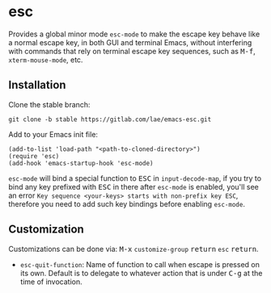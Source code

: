 # esc

Provides a global minor mode `esc-mode` to make the escape key behave
like a normal escape key, in both GUI and terminal Emacs, without
interfering with commands that rely on terminal escape key sequences,
such as <kbd>M-f</kbd>, `xterm-mouse-mode`, etc.

## Installation

Clone the stable branch:

```shell
git clone -b stable https://gitlab.com/lae/emacs-esc.git
```

Add to your Emacs init file:

```elisp
(add-to-list 'load-path "<path-to-cloned-directory>")
(require 'esc)
(add-hook 'emacs-startup-hook 'esc-mode)
```

`esc-mode` will bind a special function to <kbd>ESC</kbd> in
`input-decode-map`, if you try to bind any key prefixed with
<kbd>ESC</kbd> in there after `esc-mode` is enabled, you'll see an
error `Key sequence <your-keys> starts with non-prefix key ESC`,
therefore you need to add such key bindings before enabling
`esc-mode`.

## Customization

Customizations can be done via: <kbd>M-x</kbd> `customize-group`
<kbd>return</kbd> `esc` <kbd>return</kbd>.

 * `esc-quit-function`: Name of function to call when escape is
   pressed on its own. Default is to delegate to whatever action that
   is under <kbd>C-g</kbd> at the time of invocation.
